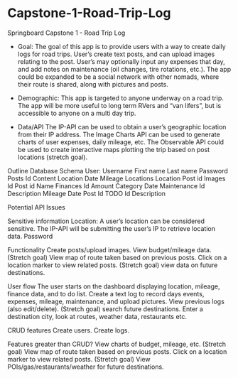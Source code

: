 # Capstone-1-Road-Trip-Log
Springboard Capstone 1 - Road Trip Log

- Goal: The goal of this app is to provide users with a way to create daily logs for road trips. User’s create text posts, and can upload images relating to the post. User’s may optionally input any expenses that day, and add notes on maintenance (oil changes, tire rotations, etc.). The app could be expanded to be a social network with other nomads, where their route is shared, along with pictures and posts. 

- Demographic: This app is targeted to anyone underway on a road trip. The app will be more useful to long term RVers and “van lifers”, but is accessible to anyone on a multi day trip. 

- Data/API
The IP-API can be used to obtain a user’s geographic location from their IP address.
The Image Charts API can be used to generate charts of user expenses, daily mileage, etc.
The Observable API could be used to create interactive maps plotting the trip based on post locations  (stretch goal).

Outline
Database Schema
User:
Username
First name
Last name
Password
Posts
Id
Content
Location
Date
Mileage
Locations
Location
Post id
Images
Id
Post id 
Name
Finances
Id
Amount
Category
Date
Maintenance 
Id
Description
Mileage
Date
Post Id
TODO
Id
Description

Potential API Issues

Sensitive information
Location: A user’s location can be considered sensitive. The IP-API will be submitting the user’s IP to retrieve location data. 
Password

Functionality
Create posts/upload images.
View budget/mileage data.
(Stretch goal) View map of route taken based on previous posts. Click on a location marker to view related posts. 
(Stretch goal) view data on future destinations.

User flow
The user starts on the dashboard displaying location, mileage, finance data, and to do list.
Create a text log to record days events, expenses, mileage, maintenance, and upload pictures.
View previous logs (also edit/delete).
(Stretch goal) search future destinations. Enter a destination city, look at routes, weather data, restaurants etc.  

CRUD features
Create users.
Create logs.

Features greater than CRUD?
View charts of budget, mileage, etc.
(Stretch goal) View map of route taken based on previous posts. Click on a location marker to view related posts. 
(Stretch goal) View POIs/gas/restaurants/weather for future destinations.

